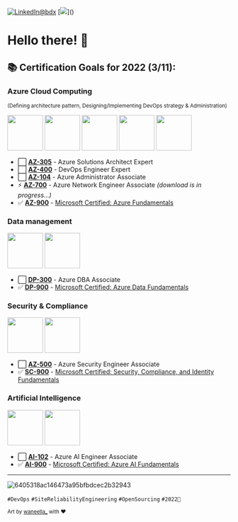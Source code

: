 <a href="https://www.linkedin.com/in/abdx"><img src="https://img.shields.io/badge/LinkedIn--_.svg?style=social&logo=linkedin" alt="LinkedIn@bdx"></a> [![](https://visitor-badge.glitch.me/badge?page_id=najx.visitor-badge")]()

# Hello there! 👋

## **📚 Certification Goals for 2022 (3/11):**

### **Azure Cloud Computing**
<sub>(Defining architecture pattern, Designing/Implementing DevOps strategy & Administration)</sup>

<img src="https://user-images.githubusercontent.com/60783263/156945618-b549ccc3-37f6-46fc-ba01-a9b4be47e7e5.png" width="80" height="80"> <img src="https://user-images.githubusercontent.com/60783263/156946222-7e5ffb12-65b0-46fe-980a-d5438052446c.png" width="80" height="80"> <img src="https://user-images.githubusercontent.com/60783263/156946223-0360b1ac-b66b-430f-a8cf-666fd13814d4.png" width="80" height="80"> <img src="https://user-images.githubusercontent.com/60783263/156946224-3fdf6e0f-d5bf-49d2-9034-5aa5fef1f83e.png" width="80" height="80"> <img src="https://user-images.githubusercontent.com/60783263/156946225-ebbceb0c-4689-484a-b8e1-ab35d67607b5.png" width="80" height="80">

- ⬜️ **[AZ-305](https://docs.microsoft.com/en-us/learn/certifications/azure-solutions-architect/)** - Azure Solutions Architect Expert
- ⬜️ **[AZ-400](https://docs.microsoft.com/en-us/learn/certifications/devops-engineer/)** - DevOps Engineer Expert
- ⬜️ **[AZ-104](https://docs.microsoft.com/en-us/learn/certifications/azure-administrator/)** - Azure Administrator Associate
- ⚡ **[AZ-700](https://docs.microsoft.com/en-us/learn/certifications/azure-network-engineer-associate/)** - Azure Network Engineer Associate _(download is in progress...)_
- ✅ **[AZ-900](https://docs.microsoft.com/en-us/learn/certifications/azure-fundamentals/)** - [Microsoft Certified: Azure Fundamentals](https://www.credly.com/badges/a5f5d416-cdcc-4e81-834b-f1a8555f1a31)

### **Data management**

<img src="https://user-images.githubusercontent.com/60783263/166072330-a2fc130d-eb6b-4ae2-bcf7-45c83b841233.png" width="80" height="80"> <img src="https://user-images.githubusercontent.com/60783263/156945874-f4041771-e55f-4e17-9e34-dd4a78ec3d8b.png" width="80" height="80">

- ⬜️ **[DP-300](https://docs.microsoft.com/en-us/learn/certifications/azure-database-administrator-associate/)** - Azure DBA Associate
- ✅ **[DP-900](https://docs.microsoft.com/en-us/learn/certifications/azure-data-fundamentals/)** - [Microsoft Certified: Azure Data Fundamentals](https://www.credly.com/badges/bd088b40-ad7c-4571-bfc0-932db57e2517?source=linked_in_profile)

### **Security & Compliance**

<img src="https://user-images.githubusercontent.com/60783263/157124139-38ecb020-fee3-4f5b-80b7-fe7380255ebd.png" width="80" height="80"> <img src="https://user-images.githubusercontent.com/60783263/156946015-ec505512-077b-4470-a8d2-adabb4e82fe1.png" width="80" height="80">

- ⬜️ **[AZ-500](https://docs.microsoft.com/en-us/learn/certifications/azure-security-engineer/)** - Azure Security Engineer Associate
- ✅ **[SC-900](https://docs.microsoft.com/en-us/learn/certifications/security-compliance-and-identity-fundamentals/)** - [Microsoft Certified: Security, Compliance, and Identity Fundamentals](https://www.credly.com/earner/earned/badge/d9ac62f0-6f68-4f7d-80cf-73321e5ccff7)

### **Artificial Intelligence**

<img src="https://user-images.githubusercontent.com/60783263/156945247-962f1e1d-c5c5-4703-a012-87dd3f87ef25.png" width="80" height="80"> <img src="https://user-images.githubusercontent.com/60783263/156945458-e9336db0-a6a9-4ea9-b1f1-53bc8723d347.png" width="80" height="80">

- ⬜️ **[AI-102](https://docs.microsoft.com/en-us/learn/certifications/azure-ai-engineer/)** - Azure AI Engineer Associate
- ✅ **[AI-900](https://docs.microsoft.com/en-us/learn/certifications/azure-ai-fundamentals/)** - [Microsoft Certified: Azure AI Fundamentals](https://www.credly.com/earner/earned/badge/74371a5f-67be-4443-b6a0-223f5849f8d0)

---

![6405318ac146473a95bfbdcec2b32943](https://user-images.githubusercontent.com/11095731/136881424-89ef97ea-51eb-4910-9d86-9ccd2e77fcf0.gif)

`#DevOps` `#SiteReliabilityEngineering` `#OpenSourcing` `#2022🚀`

<sub>Art by [waneella_](https://twitter.com/waneella_) with ❤️</sup>

<!--
 - 🤔 I’m looking for help with ...
 - ⚡ Fun fact: ...
-->
